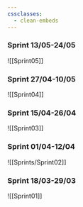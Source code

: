 ```yaml
---
cssclasses:
  - clean-embeds
---
```

### Sprint 13/05-24/05
![[Sprint05]]

### Sprint 27/04-10/05

![[Sprint04]]

### Sprint 15/04-26/04
![[Sprint03]]
### Sprint 01/04-12/04

![[Sprints/Sprint02]]

### Sprint 18/03-29/03
![[Sprint01]]


